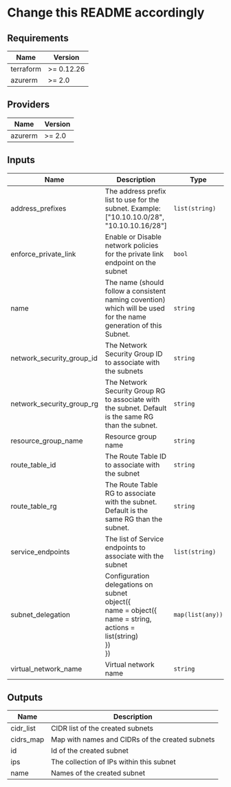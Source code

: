 # Change this README accordingly

[//]: # (Do NOT make manual changes below this line! Automatic generation of content!)
<!-- BEGINNING OF PRE-COMMIT-TERRAFORM DOCS HOOK -->
## Requirements

| Name | Version |
|------|---------|
| terraform | >= 0.12.26 |
| azurerm | >= 2.0 |

## Providers

| Name | Version |
|------|---------|
| azurerm | >= 2.0 |

## Inputs

| Name | Description | Type | Default | Required |
|------|-------------|------|---------|:--------:|
| address\_prefixes | The address prefix list to use for the subnet. Example: ["10.10.10.0/28", "10.10.10.16/28"] | `list(string)` | n/a | yes |
| enforce\_private\_link | Enable or Disable network policies for the private link endpoint on the subnet | `bool` | `false` | no |
| name | The name (should follow a consistent naming covention) which will be used for the name generation of this Subnet. | `string` | n/a | yes |
| network\_security\_group\_id | The Network Security Group ID to associate with the subnets | `string` | `null` | no |
| network\_security\_group\_rg | The Network Security Group RG to associate with the subnet. Default is the same RG than the subnet. | `string` | `null` | no |
| resource\_group\_name | Resource group name | `string` | n/a | yes |
| route\_table\_id | The Route Table ID to associate with the subnet | `string` | `null` | no |
| route\_table\_rg | The Route Table RG to associate with the subnet. Default is the same RG than the subnet. | `string` | `null` | no |
| service\_endpoints | The list of Service endpoints to associate with the subnet | `list(string)` | `[]` | no |
| subnet\_delegation | Configuration delegations on subnet<br>object({<br>  name = object({<br>    name = string,<br>    actions = list(string)<br>  })<br>}) | `map(list(any))` | `{}` | no |
| virtual\_network\_name | Virtual network name | `string` | n/a | yes |

## Outputs

| Name | Description |
|------|-------------|
| cidr\_list | CIDR list of the created subnets |
| cidrs\_map | Map with names and CIDRs of the created subnets |
| id | Id of the created subnet |
| ips | The collection of IPs within this subnet |
| name | Names of the created subnet |

<!-- END OF PRE-COMMIT-TERRAFORM DOCS HOOK -->
